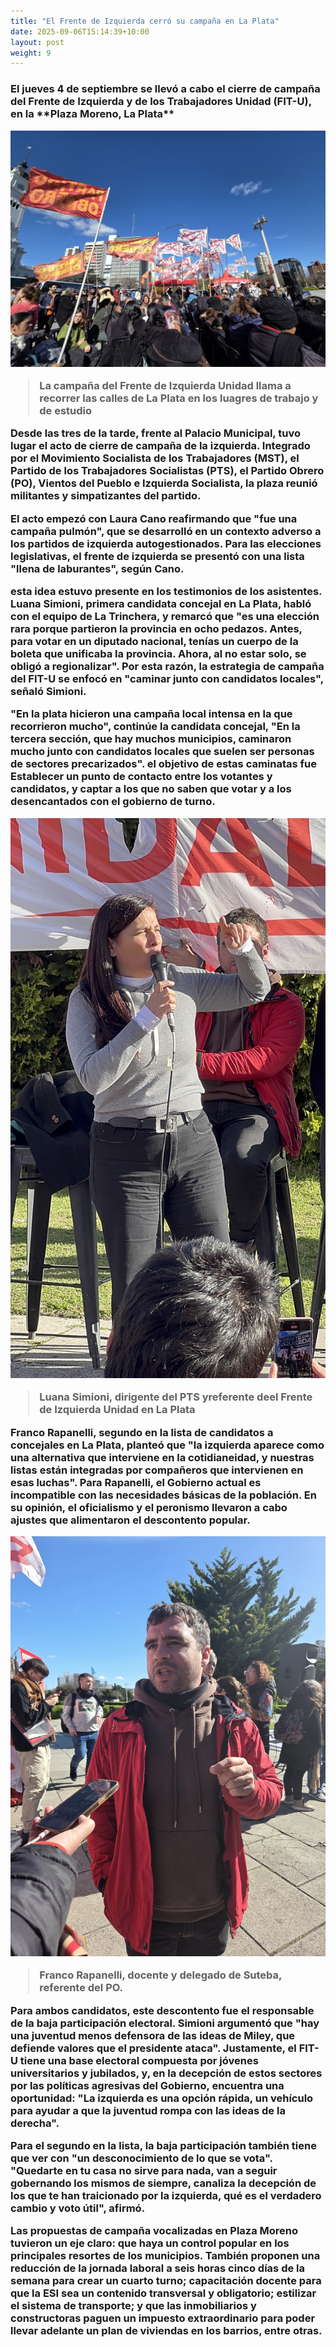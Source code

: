 ```yaml
---
title: "El Frente de Izquierda cerró su campaña en La Plata"
date: 2025-09-06T15:14:39+10:00
layout: post
weight: 9
---
```

<h3> El jueves 4 de septiembre se llevó a cabo el cierre de campaña del Frente de Izquierda y de los Trabajadores Unidad (FIT-U), en la **Plaza Moreno, La Plata**

![Seguidores en el cierre de campaña en La Plata](https://raw.githubusercontent.com/latrinchera/latrinchera/refs/heads/master/images/gente-con-banderas.jpg)
> La campaña del Frente de Izquierda Unidad llama a recorrer las calles de La Plata en los luagres de trabajo y de estudio

Desde las tres de la tarde, frente al Palacio Municipal, tuvo lugar el **acto de cierre de campaña de la izquierda**. Integrado por el Movimiento Socialista de los Trabajadores (MST), el Partido de los Trabajadores Socialistas (PTS), el Partido Obrero (PO), Vientos del Pueblo e Izquierda Socialista, la plaza reunió militantes y simpatizantes del partido.

El acto empezó con **Laura Cano** reafirmando que "fue una campaña pulmón", que se desarrolló en un contexto adverso a los partidos de izquierda autogestionados. Para las elecciones legislativas, el frente de izquierda se presentó con una lista "llena de laburantes", según Cano.

esta idea estuvo presente en los testimonios de los asistentes. **Luana Simioni**, primera candidata concejal en La Plata, habló con el equipo de **La Trinchera**, y remarcó que "es una elección rara porque partieron la provincia en ocho pedazos. Antes, para votar en un diputado nacional, tenías un cuerpo de la boleta que unificaba la provincia. Ahora, al no estar solo, se obligó a regionalizar". Por esta razón, la estrategia de campaña del FIT-U se enfocó en "caminar junto con candidatos locales", señaló  Simioni.

"En la plata hicieron una campaña local intensa en la que recorrieron mucho", continúe la candidata concejal, "En la tercera sección, que hay muchos municipios, caminaron mucho junto con candidatos locales que suelen ser personas de sectores precarizados". el objetivo de estas caminatas fue Establecer un **punto de contacto entre los votantes y candidatos**, y captar a los que no saben que votar y a los desencantados con el gobierno de turno.

![Luana Simioni](https://raw.githubusercontent.com/latrinchera/latrinchera/refs/heads/master/images/lucia-simioni.JPG)
> Luana Simioni, dirigente del PTS yreferente deel Frente de Izquierda Unidad en La Plata

**Franco Rapanelli**, segundo en la lista de candidatos a concejales en La Plata, planteó que "la izquierda aparece como una alternativa que interviene en la cotidianeidad, y nuestras listas están integradas por compañeros que intervienen en esas luchas". Para Rapanelli, el Gobierno actual es incompatible con las necesidades básicas de la población. En su opinión, **el oficialismo y el peronismo llevaron a cabo ajustes que alimentaron el descontento popular**.

![Franco Rapanelli](https://raw.githubusercontent.com/latrinchera/latrinchera/refs/heads/master/images/franco-rapanelli.jpg)
> Franco Rapanelli, docente y delegado de Suteba, referente del PO.

Para ambos candidatos, este descontento fue el responsable de la baja participación electoral. Simioni argumentó que "hay una juventud menos defensora de las ideas de Miley, que defiende valores que el presidente ataca". Justamente, **el FIT-U tiene una base electoral compuesta por jóvenes universitarios y jubilados**, y, en la decepción de estos sectores por las políticas agresivas del Gobierno, encuentra una oportunidad: "La izquierda es una opción rápida, un vehículo para ayudar a que la juventud rompa con las ideas de la derecha". 

Para el segundo en la lista, la baja participación también tiene que ver con "un desconocimiento de lo que se vota". "Quedarte en tu casa no sirve para nada, van a seguir gobernando los mismos de siempre, canaliza la decepción de los que te han traicionado por la izquierda, qué es el verdadero cambio y voto útil", afirmó.

Las **propuestas de campaña** vocalizadas en Plaza Moreno tuvieron un eje claro: que haya un **control popular** en los principales resortes de los municipios. También proponen una **reducción de la jornada laboral** a seis horas cinco días de la semana para crear un cuarto turno; capacitación docente para que la **ESI sea un contenido transversal y obligatorio; estilizar el sistema de transporte**; y que **las inmobiliarios y constructoras paguen un impuesto extraordinario** para poder llevar adelante un plan de viviendas en los barrios, entre otras.
<!--Se subirá el 23 de octubre de 2025 -->
<!--Business advisory is the final tier of the accounting pyramid.-->
<!--more-->

<!--Business advisory involves reporting on performance as well as advising on strategic plans, risk assessment, and succession plans.

![Accounting Services](/images/austin-distel-nGc5RT2HmF0-unsplash.jpg)

# Objectives

Financial accounting and financial reporting are often used as synonyms.

1. According to International Financial Reporting Standards: the objective of financial reporting is:
2. To provide financial information that is useful to existing and potential investors, lenders and other creditors in making decisions about providing resources to the reporting entity.
3. According to the European Accounting Association:

## Relevance

Relevance is the capacity of the financial information to influence the decision of its users. The ingredients of relevance are the predictive value and confirmatory value. Materiality is a sub-quality of relevance.

> The ingredients of relevance are the predictive value and confirmatory value.

Information is considered material if its omission or misstatement could influence the economic decisions of users taken on the basis of the financial statements.

## Faithful Representation

Faithful representation means that the actual effects of the transactions shall be properly accounted for and reported in the financial statements. The words and numbers must match what really happened in the transaction. The ingredients of faithful representation are completeness, neutrality and free from error.

## Enhancing Qualitative Characteristics

### Verifiability

Verifiability implies consensus between the different knowledgeable and independent users of financial information. Such information must be supported by sufficient evidence to follow the principle of objectivity.

### Comparability

Comparability is the uniform application of accounting methods across entities in the same industry. The principle of consistency is under comparability. Consistency is the uniform application of accounting across points in time within an entity.

### Understandability

Understandability means that accounting reports should be expressed as clearly as possible and should be understood by those to whom the information is relevant.
Timeliness: Timeliness implies that financial information must be presented to the users before a decision is to be made.

---

## Statement of cash flows

The statement of cash flows considers the inputs and outputs in concrete cash within a stated period. The general template of a cash flow statement is as follows: Cash Inflow - Cash Outflow + Opening Balance = Closing Balance

| Cash Inflow | Outflow   | Opening Balance |
| ----------- | --------- | --------------- |
| _Monday_    | `Tuesday` | **Wednesday**   |
| 1           | 2         | 3               |

**Example 1:** in the beginning of September, Ellen started out with $5 in her bank account. During that same month, Ellen borrowed $20 from Tom. At the end of the month, Ellen bought a pair of shoes for $7. Ellen's cash flow statement for the month of September looks like this:

- Cash inflow: $20
- Cash outflow:$7
- Opening balance: $5
- Closing balance: $20 – $7 + $5 = $18

**Example 2:** in the beginning of June, WikiTables, a company that buys and resells tables, sold 2 tables. They'd originally bought the tables for $25 each, and sold them at a price of $50 per table. The first table was paid out in cash however the second one was bought in credit terms. WikiTables' cash flow statement for the month of June looks like this:

> **Important:** the cash flow statement only considers the exchange of actual cash, and ignores what the person in question owes or is owed.

## Statement of financial position (balance sheet)

The balance sheet is the financial statement showing a firm's assets, liabilities and equity (capital) at a set point in time, usually the end of the fiscal year reported on the accompanying income statement.

- **fixed assets**
  - property
  - building
  - equipment (such as factory machinery)
- **intangible assets**
  - copyrights
  - trademarks
  - patents
    - pending
    - international
- goodwill

Owner's equity, sometimes referred to as net assets, is represented differently depending on the type of business ownership. Business ownership can be in the form of a sole proprietorship, partnership, or a corporation. For a corporation, the owner's equity portion usually shows common stock, and retained earnings (earnings kept in the company). Retained earnings come from the retained earnings statement, prepared prior to the balance sheet.-->
